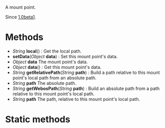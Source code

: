 A mount point.

Since [1.0beta1](../releases/tag/1.0beta1).

# Methods

* _String_ **local**() : Get the local path.
* **setData**(_Object_ **data**) : Set this mount point's data.
 * _Object_ **data** The mount point's data.
* _Object_ **data**() : Get this mount point's data.
* _String_ **getRelativePath**(_String_ **path**) : Build a path relative to this mount point's local path from an absolute path.
 * _String_ **path** The absolute path.
* _String_ **getWebosPath**(_String_ **path**) : Build an absolute path from a path relative to this mount point's local path.
 * _String_ **path** The path, relative to this mount point's local path.

# Static methods

